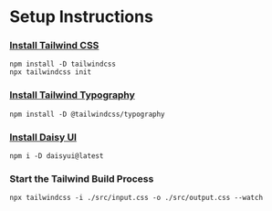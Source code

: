 # Setup Instructions
### [Install Tailwind CSS](https://tailwindcss.com/docs/installation)
```
npm install -D tailwindcss
npx tailwindcss init
```
### [Install Tailwind Typography](https://github.com/tailwindlabs/tailwindcss-typography)
```
npm install -D @tailwindcss/typography
```

### [Install Daisy UI](https://daisyui.com/docs/install/)
```
npm i -D daisyui@latest
```

### Start the Tailwind Build Process
```
npx tailwindcss -i ./src/input.css -o ./src/output.css --watch
```
